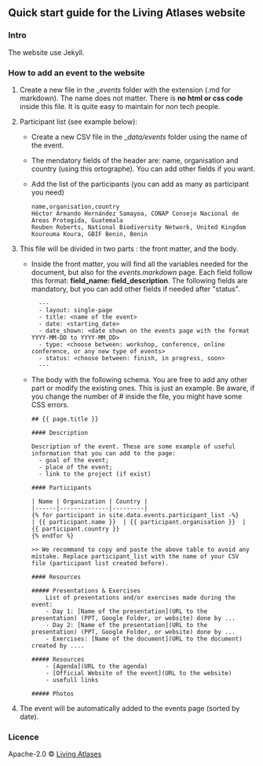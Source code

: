 ## Quick start guide for the Living Atlases website



### Intro
The website use Jekyll. 

### How to add an event to the website

1. Create a new file in the __events_ folder with the extension (.md for markdown). The name does not matter. There is **no html or css code** inside this file. It is quite easy to maintain for non tech people.  
2. Participant list (see example below):
    - Create a new CSV file in the __data/events_ folder using the name of the event. 
    - The mendatory fields of the header are: name, organisation and country (using this ortographe). You can add other fields if you want. 
    - Add the list of the participants (you can add as many as participant you need)
    
      ```
      name,organisation,country
      Héctor Armando Hernández Samayoa, CONAP Consejo Nacional de Areas Protegida, Guatemala
      Reuben Roberts, National Biodiversity Network, United Kingdom
      Kourouma Koura, GBIF Benin, Benin
      ```
    
3. This file will be divided in two parts : the front matter, and the body. 
    - Inside the front matter, you will find all the variables needed for the document, but also for the _events.markdown_ page. Each field follow this format: **field_name: field_description**. The following fields are mandatory, but you can add other fields if needed after "status". 
   
            --- 
            - layout: single-page
            - title: <name of the event>
            - date: <starting_date>
            - date_shown: <date shown on the events page with the format YYYY-MM-DD to YYYY-MM_DD>
            - type: <choose between: workshop, conference, online conference, or any new type of events>
            - status: <choose between: finish, in progress, soon>
            ---
     
            
    - The body with the following schema. You are free to add any other part or modify the existing ones. This is just an example. Be aware, if you change the number of # inside the file, you might have some CSS errors. 

      ```
      ## {{ page.title }}
      
      #### Description 
      
      Description of the event. These are some example of useful information that you can add to the page:
        - goal of the event;
        - place of the event;
        - link to the project (if exist)
        
      #### Participants 
  
      | Name | Organization | Country |
      |------|--------------|---------|
      {% for participant in site.data.events.participant_list -%}
      | {{ participant.name }}  | {{ participant.organisation }}  | {{ participant.country }}
      {% endfor %}
      
      >> We recommand to copy and paste the above table to avoid any mistake. Replace participant_list with the name of your CSV file (participant list created before). 

      #### Resources 

      ##### Presentations & Exercises
          List of presentations and/or exercises made during the event:
          - Day 1: [Name of the presentation](URL to the presentation) (PPT, Google Folder, or website) done by ...
          - Day 2: [Name of the presentation](URL to the presentation) (PPT, Google Folder, or website) done by ...
          - Exercises: [Name of the document](URL to the document) created by ....
         
      ##### Resources 
          - [Agenda](URL to the agenda)
          - [Official Website of the event](URL to the website)
          - usefull links 

      ##### Photos
      ```
4. The event will be automatically added to the events page (sorted by date). 


            



### Licence
Apache-2.0 © [Living Atlases](https://living-atlases.gbif.org)
